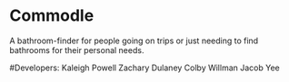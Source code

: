 # Commodle
A bathroom-finder for people going on trips or just needing to find bathrooms for their personal needs.

#Developers:
Kaleigh Powell
Zachary Dulaney
Colby Willman
Jacob Yee